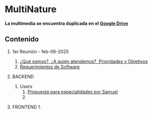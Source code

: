 # MultiNature

**La multimedia se encuentra duplicada en el [Google Drive](https://drive.google.com/drive/folders/1cwJvfCM1wVJkn_u9QfFUjZUTU_ccIsdU?hl=es)**

## Contenido

1. 1er Reunión - feb-06-2025
   1. [¿Qué somos?, ¿A quién atendemos?, Prioridades y Objetivos](1.%201er%20Reunion%20-%20feb-06-2025/nosotros/nosotros.md)
   2. [Requerimientos de Software](https://docs.google.com/document/d/1RmOMpKeZ9XW2bLhkbv60YhoURoQoVh6NG7p35GC2HfY/edit?tab=t.0#heading=h.ch0ua7wmgt2e)
  
2. BACKEND
   1. Users
      1. [Propuesta para especialidades por Samuel](./1.%20BACKEND/1.1.%20Users/propuestaParaEspecialidadesPorSamuel.md)
      2. 

3. FRONTEND
   1. 
